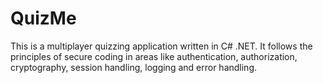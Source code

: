 # QuizMe
This is a multiplayer quizzing application written in C# .NET. It follows the principles of secure coding in areas like authentication, authorization, cryptography, session handling, logging and error handling.
